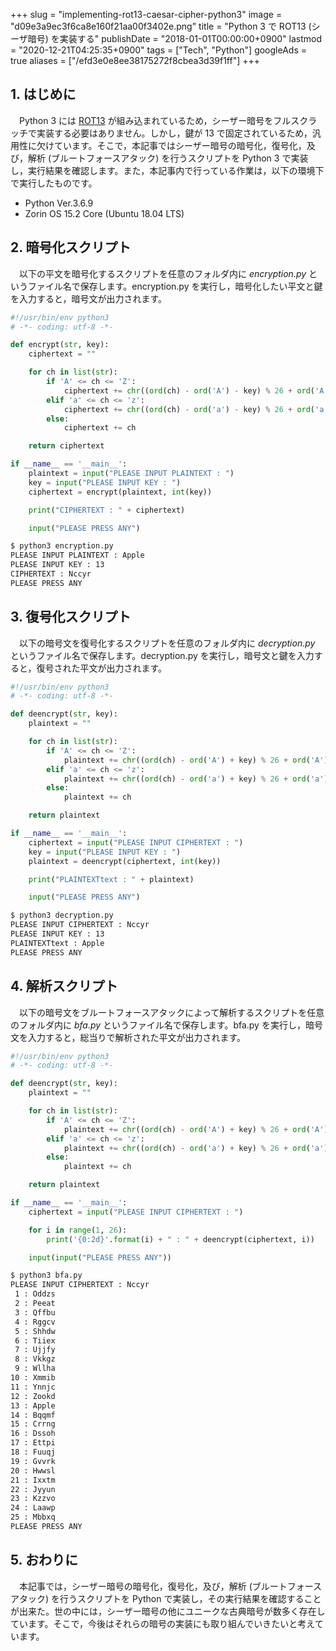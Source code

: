 +++
slug = "implementing-rot13-caesar-cipher-python3"
image = "d09e3a9ec3f6ca8e160f21aa00f3402e.png"
title = "Python 3 で ROT13 (シーザ暗号) を実装する"
publishDate = "2018-01-01T00:00:00+0900"
lastmod = "2020-12-21T04:25:35+0900"
tags = ["Tech", "Python"]
googleAds = true
aliases = ["/efd3e0e8ee38175272f8cbea3d39f1ff"]
+++

## 1. はじめに

　Python 3 には [ROT13](https://docs.python.org/ja/3/library/codecs.html#text-transforms) が組み込まれているため，シーザー暗号をフルスクラッチで実装する必要はありません。しかし，鍵が 13 で固定されているため，汎用性に欠けています。そこで，本記事ではシーザー暗号の暗号化，復号化，及び，解析 (ブルートフォースアタック) を行うスクリプトを  Python 3 で実装し，実行結果を確認します。また，本記事内で行っている作業は，以下の環境下で実行したものです。

* Python Ver.3.6.9
* Zorin OS 15.2 Core (Ubuntu 18.04 LTS)

## 2. 暗号化スクリプト

　以下の平文を暗号化するスクリプトを任意のフォルダ内に *encryption.py* というファイル名で保存します。encryption.py を実行し，暗号化したい平文と鍵を入力すると，暗号文が出力されます。

```python
#!/usr/bin/env python3
# -*- coding: utf-8 -*-

def encrypt(str, key):
    ciphertext = ""

    for ch in list(str):
        if 'A' <= ch <= 'Z':
            ciphertext += chr((ord(ch) - ord('A') - key) % 26 + ord('A'))
        elif 'a' <= ch <= 'z':
            ciphertext += chr((ord(ch) - ord('a') - key) % 26 + ord('a'))
        else:
            ciphertext += ch

    return ciphertext

if __name__ == '__main__':
    plaintext = input("PLEASE INPUT PLAINTEXT : ")
    key = input("PLEASE INPUT KEY : ")
    ciphertext = encrypt(plaintext, int(key))

    print("CIPHERTEXT : " + ciphertext)

    input("PLEASE PRESS ANY")
```

```bash
$ python3 encryption.py
PLEASE INPUT PLAINTEXT : Apple
PLEASE INPUT KEY : 13
CIPHERTEXT : Nccyr
PLEASE PRESS ANY
```

## 3. 復号化スクリプト

　以下の暗号文を復号化するスクリプトを任意のフォルダ内に *decryption.py* というファイル名で保存します。decryption.py を実行し，暗号文と鍵を入力すると，復号された平文が出力されます。

```python
#!/usr/bin/env python3
# -*- coding: utf-8 -*-

def deencrypt(str, key):
    plaintext = ""

    for ch in list(str):
        if 'A' <= ch <= 'Z':
            plaintext += chr((ord(ch) - ord('A') + key) % 26 + ord('A'))
        elif 'a' <= ch <= 'z':
            plaintext += chr((ord(ch) - ord('a') + key) % 26 + ord('a'))
        else:
            plaintext += ch

    return plaintext

if __name__ == '__main__':
    ciphertext = input("PLEASE INPUT CIPHERTEXT : ")
    key = input("PLEASE INPUT KEY : ")
    plaintext = deencrypt(ciphertext, int(key))

    print("PLAINTEXTtext : " + plaintext)

    input("PLEASE PRESS ANY")
```

```bash
$ python3 decryption.py
PLEASE INPUT CIPHERTEXT : Nccyr
PLEASE INPUT KEY : 13
PLAINTEXTtext : Apple
PLEASE PRESS ANY
```

## 4. 解析スクリプト

　以下の暗号文をブルートフォースアタックによって解析するスクリプトを任意のフォルダ内に *bfa.py* というファイル名で保存します。bfa.py を実行し，暗号文を入力すると，総当りで解析された平文が出力されます。

```python
#!/usr/bin/env python3
# -*- coding: utf-8 -*-

def deencrypt(str, key):
    plaintext = ""

    for ch in list(str):
        if 'A' <= ch <= 'Z':
            plaintext += chr((ord(ch) - ord('A') + key) % 26 + ord('A'))
        elif 'a' <= ch <= 'z':
            plaintext += chr((ord(ch) - ord('a') + key) % 26 + ord('a'))
        else:
            plaintext += ch

    return plaintext

if __name__ == '__main__':
    ciphertext = input("PLEASE INPUT CIPHERTEXT : ")

    for i in range(1, 26):
        print('{0:2d}'.format(i) + " : " + deencrypt(ciphertext, i))

    input(input("PLEASE PRESS ANY"))
```

```bash
$ python3 bfa.py
PLEASE INPUT CIPHERTEXT : Nccyr
 1 : Oddzs
 2 : Peeat
 3 : Qffbu
 4 : Rggcv
 5 : Shhdw
 6 : Tiiex
 7 : Ujjfy
 8 : Vkkgz
 9 : Wllha
10 : Xmmib
11 : Ynnjc
12 : Zookd
13 : Apple
14 : Bqqmf
15 : Crrng
16 : Dssoh
17 : Ettpi
18 : Fuuqj
19 : Gvvrk
20 : Hwwsl
21 : Ixxtm
22 : Jyyun
23 : Kzzvo
24 : Laawp
25 : Mbbxq
PLEASE PRESS ANY
```

## 5. おわりに

　本記事では，シーザー暗号の暗号化，復号化，及び，解析 (ブルートフォースアタック) を行うスクリプトを Python で実装し，その実行結果を確認することが出来た。世の中には，シーザー暗号の他にユニークな古典暗号が数多く存在しています。そこで，今後はそれらの暗号の実装にも取り組んでいきたいと考えています。